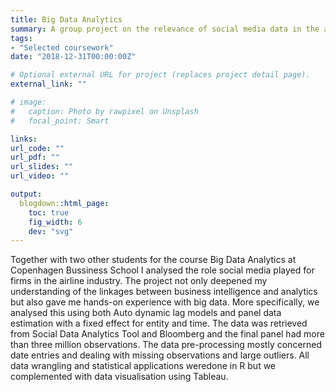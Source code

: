 ```yaml
---
title: Big Data Analytics
summary: A group project on the relevance of social media data in the airline industry
tags:
- "Selected coursework"
date: "2018-12-31T00:00:00Z"

# Optional external URL for project (replaces project detail page).
external_link: ""

# image:
#   caption: Photo by rawpixel on Unsplash
#   focal_point: Smart

links:
url_code: ""
url_pdf: ""
url_slides: ""
url_video: ""

output:
  blogdown::html_page:
    toc: true
    fig_width: 6
    dev: "svg"
---
```





Together with two other students for the course Big Data Analytics at Copenhagen Bussiness School I analysed the role social media played for firms in the airline industry. The project not only deepened my understanding of the linkages between business intelligence and analytics but also gave me hands-on experience with big data. More specifically, we analysed this using both Auto dynamic lag models and panel data estimation with a fixed effect for entity and time. The data was retrieved from Social Data Analytics Tool and Bloomberg and the final panel had more than three million observations. The data pre-processing mostly concerned date entries and dealing with missing observations and large outliers. All data wrangling and statistical applications weredone in R but we complemented with data visualisation using Tableau. 
